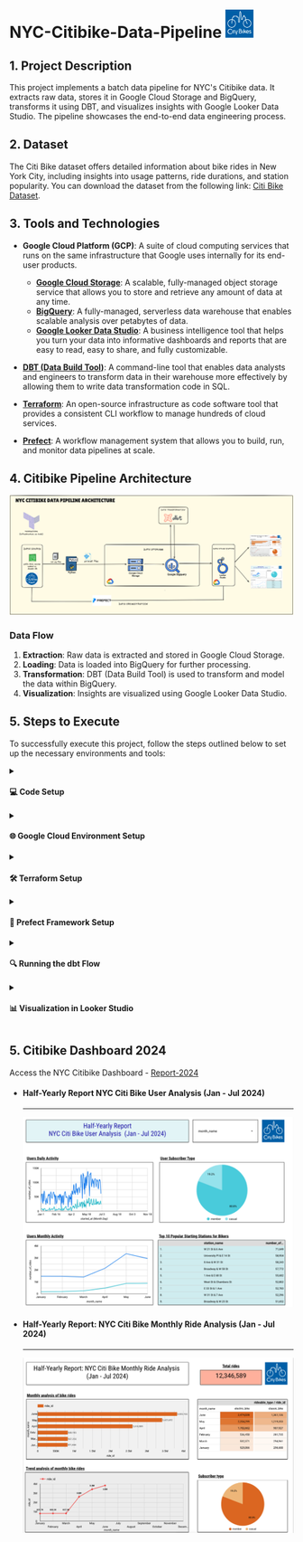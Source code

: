 # NYC-Citibike-Data-Pipeline <img src="https://github.com/ShreyaJaiswal1604/NYC-Citibike-Data-Pipeline/blob/main/images/logos/nyc-citibike-logo.png" alt="Citi Bike Logo" style="width: 50px; vertical-align: right;" />



## 1. Project Description

This project implements a batch data pipeline for NYC's Citibike data. It extracts raw data, stores it in Google Cloud Storage and BigQuery, transforms it using DBT, and visualizes insights with Google Looker Data Studio. The pipeline showcases the end-to-end data engineering process.

## 2. Dataset

The Citi Bike dataset offers detailed information about bike rides in New York City, including insights into usage patterns, ride durations, and station popularity. You can download the dataset from the following link: [Citi Bike Dataset](https://s3.amazonaws.com/tripdata/index.html).

## 3. Tools and Technologies

- **Google Cloud Platform (GCP)**: A suite of cloud computing services that runs on the same infrastructure that Google uses internally for its end-user products.
  - **[Google Cloud Storage](https://cloud.google.com/storage)**: A scalable, fully-managed object storage service that allows you to store and retrieve any amount of data at any time.
  - **[BigQuery](https://cloud.google.com/bigquery)**: A fully-managed, serverless data warehouse that enables scalable analysis over petabytes of data.
  - **[Google Looker Data Studio](https://lookerstudio.google.com/)**: A business intelligence tool that helps you turn your data into informative dashboards and reports that are easy to read, easy to share, and fully customizable.
  
- **[DBT (Data Build Tool)](https://www.getdbt.com/)**: A command-line tool that enables data analysts and engineers to transform data in their warehouse more effectively by allowing them to write data transformation code in SQL.

- **[Terraform](https://www.terraform.io/)**: An open-source infrastructure as code software tool that provides a consistent CLI workflow to manage hundreds of cloud services.

- **[Prefect](https://www.prefect.io/)**: A workflow management system that allows you to build, run, and monitor data pipelines at scale.

## 4. Citibike Pipeline Architecture


![Citibike Pipeline Architecture](https://github.com/ShreyaJaiswal1604/NYC-Citibike-Data-Pipeline/blob/main/images/architecture/nyc-citibike-pipeline-architecture.png)


### Data Flow

1. **Extraction**: Raw data is extracted and stored in Google Cloud Storage.
2. **Loading**: Data is loaded into BigQuery for further processing.
3. **Transformation**: DBT (Data Build Tool) is used to transform and model the data within BigQuery.
4. **Visualization**: Insights are visualized using Google Looker Data Studio.



## 5. Steps to Execute
To successfully execute this project, follow the steps outlined below to set up the necessary environments and tools:

<details>
  <summary><h4>💻 Code Setup</h4></summary>
  
  #### 1. Clone the git repo to your system

  ```
  git clone <your-repo-url>

  ```

#### 2. Python Environment Setup

```
python3 -m venv .venv
source .venv/bin/activate
```
#### 3. Install necessary packaged and libraries

```
  pip install -r requirements.txt
```
</details>


<details>
  <summary><h4>🌐 Google Cloud Environment Setup</h4></summary>

#### 1. Log In with the Desired Google Account and Create a Project 
- Access Google Cloud at [Google Cloud Console](https://console.cloud.google.com/cloud-resource-manager).

#### 2. Configure Identity and Access Management (IAM) for the Service Account
- Assign the following roles:
  - BigQuery Admin
  - Storage Admin
  - Storage Object Admin

#### 3. Authenticate Your Google Account
- To authenticate with your Google account, use the following command:
    ```sh
    gcloud auth login
    ```
- Set the project for your account:
    ```sh
    gcloud config set project YOUR_PROJECT_ID
    ```
</details>

<details>
  <summary><h4>🛠️  Terraform Setup</h4></summary>

#### 1. Installing Terraform and Adding it to Your PATH
- If you don't have Terraform installed, you can download it from [here](https://www.terraform.io/downloads) and then add it to your PATH.


#### 2. Configure Identity and Access Management (IAM) for the Service Account
- Assign the following roles:
  - BigQuery Admin
  - Storage Admin
  - Storage Object Admin

#### 3. After step 1 and 2 navigate to the terraform folder 
- command to navigate to the terraform folder
    ```sh
     cd terraform/
    ```

#### 4. Run the Following Commands to Create Your Project Infrastructure
- Terraform commands:
    ```sh
     terraform init
     terraform validate
     terraform plan -var="project=nyc-citibike-data-pipeline"
     terraform apply -var="project=nyc-citibike-data-pipeline"

    ```
    
</details>

<details>
  <summary><h4>🧩 Prefect Framework Setup</h4></summary>

#### 1. Confirm Prefect Installation in your virtual Environment
- command to check the current version of the Prefect CLI
    ```sh
     prefect --version
    ```
#### 2. Start Prefect server
- Command to initiate the Prefect server to begin managing and orchestrating your workflows
    ```sh
     prefect server start
    ```
    
#### 3. Accessing and Configuring Blocks in the Prefect UI
- Access the UI at http://127.0.0.1:4200/.
- Update the blocks to register them with your credentials for Google Cloud Storage (GCS) and BigQuery. This can be done in the Blocks options.
- You can either keep the block names as they appear in the code or rename them. If you choose to rename them, ensure that you update the code to reference the new block names.

#### 4. Running the Prefect Data Pipeline
- Return to the terminal and navigate to the prefect/ directory:
    ```sh
     cd prefect/
    ```
- Execute the data pipeline script:
    ```sh
     python citibike_data_pipeline.py
    ```
- The Python script will then store the Citibike data in both your GCS bucket and BigQuery.

    
</details>

<details>
  
<summary><h4>🔍  Running the dbt Flow</h4></summary>

#### 1. Confirm Prefect Installation in your virtual Environment
- - Create a dbt account and log in using [dbt Cloud](https://cloud.getdbt.com).
  - 
#### 2. Clone the Repository
  - Once logged in, clone the repository for use.
    
#### 3. Run the dbt Command
  - In the CLI at the bottom, execute the following command:
    ```sh
    dbt run
    ```
 - This command will run all the models and create the final dataset called `fact_citibike`.


#### 4. Verify Successful Execution
- Upon a successful run, the lineage of `fact_citibike` will be displayed as shown below:
    
</details>

<details>
  
<summary><h4>📊 Visualization in Looker Studio</h4></summary>

#### 1. Utilize the Dataset
  - You can now use the fact_citibike dataset within Looker Studio for creating visualizations.
    
#### 2. Access the Report
  - You can find the report for the half-year Citibike analysis [Report-2024](https://lookerstudio.google.com/reporting/7772f82f-5d07-4cfd-b1e9-e2c409147608).
 </details>

## 5. Citibike Dashboard 2024
Access the NYC Citibike Dashboard - [Report-2024](https://lookerstudio.google.com/reporting/7772f82f-5d07-4cfd-b1e9-e2c409147608)
- #### **Half-Yearly Report NYC Citi Bike User Analysis (Jan - Jul 2024)**
  ---
  ![NYC Citi Bike User Analysis](https://github.com/ShreyaJaiswal1604/NYC-Citibike-Data-Pipeline/blob/main/images/dashboard/2024-citibike-user-analysis.png)

- #### **Half-Yearly Report: NYC Citi Bike Monthly Ride Analysis (Jan - Jul 2024)**
  ---
  ![NYC Citi Bike Monthly Ride Analysis](https://github.com/ShreyaJaiswal1604/NYC-Citibike-Data-Pipeline/blob/main/images/dashboard/2024-citibike-bike-ride-analysis.png)

